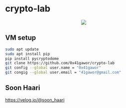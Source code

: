 # crypto-lab
<p align="center">
  <img src="https://user-images.githubusercontent.com/54957423/205957803-48d0262a-1894-4345-876b-aba16790860b.png">
</p>

## VM setup

```sh
sudo apt update
sudo apt install pip
pip install pycryptodome
git clone https://github.com/0x41gawor/crypto-lab
git config --global user.name = "0x41gawor"
git congig --global user.email = "41gawor@gmail.com"
```

## Soon Haari
https://velog.io/@soon_haari
